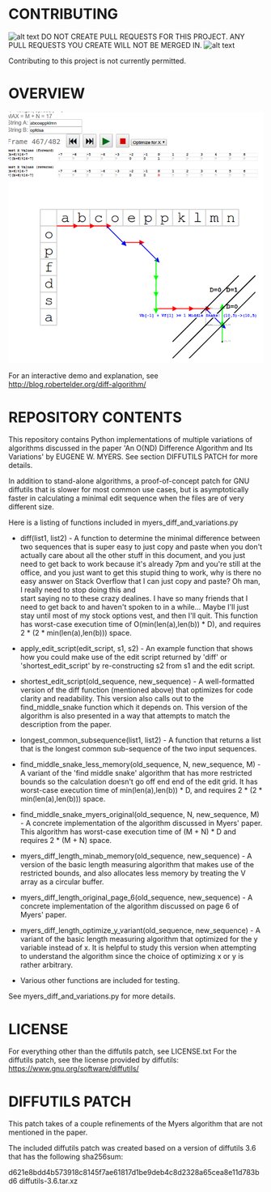 #  CONTRIBUTING

![alt text](http://recc.robertelder.org/fire.gif "Fire") DO NOT CREATE PULL REQUESTS FOR THIS PROJECT.  ANY PULL REQUESTS YOU CREATE WILL NOT BE MERGED IN. ![alt text](http://recc.robertelder.org/fire.gif "Fire")

Contributing to this project is not currently permitted.

#  OVERVIEW

![alt text](blog.png "Blog Explanation")

For an interactive demo and explanation, see http://blog.robertelder.org/diff-algorithm/

#  REPOSITORY CONTENTS

This repository contains Python implementations of multiple variations of algorithms discussed in the paper 'An O(ND) Difference Algorithm and Its Variations' by EUGENE W. MYERS.  See section DIFFUTILS PATCH for more details.

In addition to stand-alone algorithms, a proof-of-concept patch for GNU diffutils that is slower for most common use cases, but is asymptotically faster in calculating a minimal edit sequence when the files are of very different size.

Here is a listing of functions included in myers_diff_and_variations.py

-  diff(list1, list2)  - A function to determine the minimal difference between two sequences that
   is super easy to just copy and paste when you don't actually care about all the other stuff
   in this document, and you just need to get back to work because it's already 7pm and you're still
   at the office, and you just want to get this stupid thing to work, why is there no easy answer on
   Stack Overflow that I can just copy and paste?  Oh man, I really need to stop doing this and  
   start saying no to these crazy dealines.  I have so many friends that I need to get back to and haven't
   spoken to in a while...  Maybe I'll just stay until most of my stock options vest, and then I'll
   quit.  This function has worst-case execution time of O(min(len(a),len(b)) * D), and requires
   2 * (2 * min(len(a),len(b))) space.

-  apply_edit_script(edit_script, s1, s2) - An example function that shows how you could make use of
   the edit script returned by 'diff' or 'shortest_edit_script' by re-constructing s2 from s1 and the
   edit script.

-  shortest_edit_script(old_sequence, new_sequence) - A well-formatted version of the diff function
   (mentioned above) that optimizes for code clarity and readability.  This version also calls out
   to the find_middle_snake function which it depends on.  This version of the algorithm is also
   presented in a way that attempts to match the description from the paper.

-  longest_common_subsequence(list1, list2) - A function that returns a list that is the longest
   common sub-sequence of the two input sequences.

-  find_middle_snake_less_memory(old_sequence, N, new_sequence, M) - A variant of the 'find middle
   snake' algorithm that has more restricted bounds so the calculation doesn't go off end end of the
   edit grid.  It has worst-case execution time of min(len(a),len(b)) * D, and requires
   2 * (2 * min(len(a),len(b))) space.

-  find_middle_snake_myers_original(old_sequence, N, new_sequence, M) - A concrete implementation of
   the algorithm discussed in Myers' paper.  This algorithm has worst-case execution time of (M + N) * D
   and requires 2 * (M + N) space.

-  myers_diff_length_minab_memory(old_sequence, new_sequence) - A version of the basic length measuring 
   algorithm that makes use of the restricted bounds, and also allocates less memory by treating the V
   array as a circular buffer.

-  myers_diff_length_original_page_6(old_sequence, new_sequence) - A concrete implementation of the algorithm
   discussed on page 6 of Myers' paper.

-  myers_diff_length_optimize_y_variant(old_sequence, new_sequence) - A variant of the basic length measuring 
   algorithm that optimized for the y variable instead of x.  It is helpful to study this version when
   attempting to understand the algorithm since the choice of optimizing x or y is rather arbitrary.

-  Various other functions are included for testing.

See myers_diff_and_variations.py for more details.

#  LICENSE

For everything other than the diffutils patch, see LICENSE.txt
For the diffutils patch, see the license provided by diffutils: https://www.gnu.org/software/diffutils/

#  DIFFUTILS PATCH

This patch takes of a couple refinements of the Myers algorithm that are not mentioned in the paper.

The included diffutils patch was created based on a version of diffutils 3.6 that has the following sha256sum:

d621e8bdd4b573918c8145f7ae61817d1be9deb4c8d2328a65cea8e11d783bd6  diffutils-3.6.tar.xz
